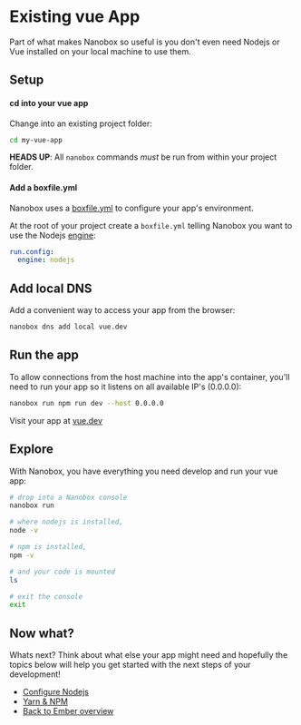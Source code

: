 # Existing vue App
Part of what makes Nanobox so useful is you don't even need Nodejs or Vue installed on your local machine to use them.

## Setup

#### cd into your vue app
Change into an existing project folder:

```bash
cd my-vue-app
```

**HEADS UP**: All `nanobox` commands *must* be run from within your project folder.

#### Add a boxfile.yml
Nanobox uses a <a href="https://docs.nanobox.io/boxfile/" target="\_blank">boxfile.yml</a> to configure your app's environment.

At the root of your project create a `boxfile.yml` telling Nanobox you want to use the Nodejs <a href="https://docs.nanobox.io/engines/" target="\_blank">engine</a>:

```yaml
run.config:
  engine: nodejs
```

## Add local DNS
Add a convenient way to access your app from the browser:

```bash
nanobox dns add local vue.dev
```

## Run the app
To allow connections from the host machine into the app's container, you'll need to run your app so it listens on all available IP's (0.0.0.0):

```bash
nanobox run npm run dev --host 0.0.0.0
```

Visit your app at <a href="http://vue.dev" target="\_blank">vue.dev</a>

## Explore
With Nanobox, you have everything you need develop and run your vue app:

```bash
# drop into a Nanobox console
nanobox run

# where nodejs is installed,
node -v

# npm is installed,
npm -v

# and your code is mounted
ls

# exit the console
exit
```

## Now what?
Whats next? Think about what else your app might need and hopefully the topics below will help you get started with the next steps of your development!

* [Configure Nodejs](/javascript/vue/configure-nodejs)
* [Yarn & NPM](/javascript/vue/package-managers)
* [Back to Ember overview](/javascript/vue)
